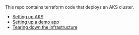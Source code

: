 This repo contains terraform code that deploys an AKS cluster.

* [Setting up AKS](docs/aks-setup.md)
* [Setting up a demo app](docs/app-setup.md)
* [Tearing down the infrastructure](docs/destroy.md)